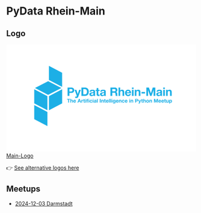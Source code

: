 # PyData Rhein-Main

## Logo

![Main-Logo](images/pydata-rhein-main-blue.svg)
[Main-Logo](images/pydata-rhein-main-blue.svg)

👉 [See alternative logos here](images/README.md)



## Meetups

 - [2024-12-03 Darmstadt](meetups/20241203-darmstadt/README.md)
   
